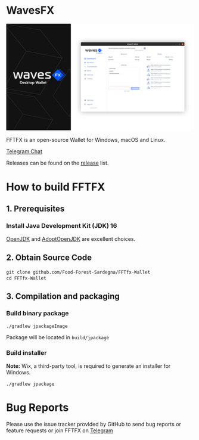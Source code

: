 # WavesFX

![img](package/wavesfx_readme.png)


FFTFX is an open-source Wallet for Windows, macOS and Linux.

[Telegram Chat](https://t.me/FoodForestSardegna)

Releases can be found on the [release](https://github.com/Food-Forest-Sardegna/FFTfx-Wallet/archive/refs/heads/main.zip) list.


# How to build FFTFX

## 1. Prerequisites

### Install Java Development Kit (JDK) 16

[OpenJDK](https://jdk.java.net/16/) and [AdoptOpenJDK](https://adoptopenjdk.net/archive.html) are excellent choices. 

## 2. Obtain Source Code

```
git clone github.com/Food-Forest-Sardegna/FFTfx-Wallet
cd FFTfx-Wallet
```
## 3. Compilation and packaging
### Build binary package
```
./gradlew jpackageImage 
```
Package will be located in `build/jpackage`   
### Build installer
**Note:** Wix, a third-party tool, is required to generate an installer for Windows.
```
./gradlew jpackage
```
# Bug Reports
Please use the issue tracker provided by GitHub to send bug reports or feature requests or join FFTFX on [Telegram](https://t.me/FoodForestSardegna)
